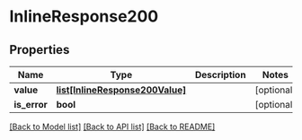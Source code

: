 # InlineResponse200

## Properties
Name | Type | Description | Notes
------------ | ------------- | ------------- | -------------
**value** | [**list[InlineResponse200Value]**](InlineResponse200Value.md) |  | [optional] 
**is_error** | **bool** |  | [optional] 

[[Back to Model list]](../README.md#documentation-for-models) [[Back to API list]](../README.md#documentation-for-api-endpoints) [[Back to README]](../README.md)

